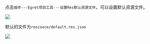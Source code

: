 点击`插件---Egret项目工具---设置Res默认资源文件`，可以设置默认资源文件。

![](1.png)

默认的文件为`rescouce/default.res.json`

![](2.png)
